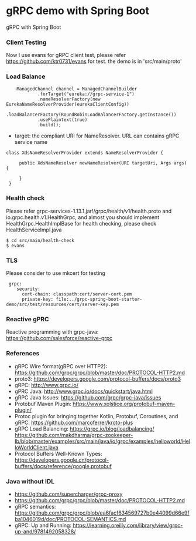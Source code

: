 gRPC demo with Spring Boot
==========================
gRPC with Spring Boot

### Client Testing
Now I use evans for gRPC client test, please refer https://github.com/ktr0731/evans for test. the demo is in 'src/main/proto'

### Load Balance

```
    ManagedChannel channel = ManagedChannelBuilder
            .forTarget("eureka://grpc-service-1")
            .nameResolverFactory(new EurekaNameResolverProvider(eurekaClientConfig))
            .loadBalancerFactory(RoundRobinLoadBalancerFactory.getInstance())
            .usePlaintext(true)
            .build();

```

* target: the compliant URI for NameResolver. URL can contains gRPC service name

```
class XdsNameResolverProvider extends NameResolverProvider {
     
     public XdsNameResolver newNameResolver(URI targetUri, Args args) { 
     
     }
 }
```

### Health check

Please refer grpc-services-1.13.1.jar!/grpc/health/v1/health.proto and io.grpc.health.v1.HealthGrpc,
and almost you should implement HealthGrpc.HealthImplBase for health checking, please check HealthServiceImpl.java
```
$ cd src/main/health-check
$ evans
```

### TLS

Please consider to use mkcert for testing

```
 grpc:
    security:
      cert-chain: classpath:cert/server-cert.pem
      private-key: file:../grpc-spring-boot-starter-demo/src/test/resources/cert/server-key.pem
```

### Reactive gPRC

Reactive programming with grpc-java: https://github.com/salesforce/reactive-grpc

### References

* gRPC Wire format(gRPC over HTTP2): https://github.com/grpc/grpc/blob/master/doc/PROTOCOL-HTTP2.md
* proto3: https://developers.google.com/protocol-buffers/docs/proto3
* gRPC:  http://www.grpc.io/
* gPRC Java: http://www.grpc.io/docs/quickstart/java.html
* gRPC Java Issues: https://github.com/grpc/grpc-java/issues
* Protobuf Maven Plugin: https://www.xolstice.org/protobuf-maven-plugin/
* Protoc plugin for bringing together Kotlin, Protobuf, Coroutines, and gRPC: https://github.com/marcoferrer/kroto-plus
* gRPC Load Balancing: https://grpc.io/blog/loadbalancing/ https://github.com/makdharma/grpc-zookeeper-lb/blob/master/examples/src/main/java/io/grpc/examples/helloworld/HelloWorldClient.java
* Protocol Buffers Well-Known Types: https://developers.google.cn/protocol-buffers/docs/reference/google.protobuf

### Java without IDL

* https://github.com/supercharger/grpc-proxy
* https://github.com/grpc/grpc/blob/master/doc/PROTOCOL-HTTP2.md
* gRPC semantics: https://github.com/grpc/grpc/blob/ea6facf634569727b0e44099d66e9fba1046019d/doc/PROTOCOL-SEMANTICS.md
* gRPC: Up and Running: https://learning.oreilly.com/library/view/grpc-up-and/9781492058328/
